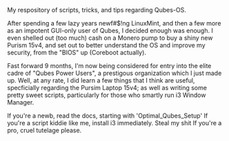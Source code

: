 My respository of scripts, tricks, and tips regarding Qubes-OS.

After spending a few lazy years newf#$!ng LinuxMint, and then a few more as an impotent GUI-only user of Qubes, I decided enough was enough.  I even shelled out (too much) cash on a Monero pump to buy a shiny new Purism 15v4, and set out to better understand the OS and improve my security, from the "BIOS" up (Coreboot actually).  

Fast forward 9 months, I'm now being considered for entry into the elite cadre of "Qubes Power Users", a prestigous organization which I just made up.  Well, at any rate, I did learn a few things that I think are useful, specficially regarding the Pursim Laptop 15v4; as well as writing some pretty sweet scripts, particularly for those who smartly run i3 Window Manager.

If you're a newb, read the docs, starting with 'Optimal\_Qubes\_Setup' 
If you're a script kiddie like me, install i3 immediately.  Steal my shit
If you're a pro, cruel tutelage please.
